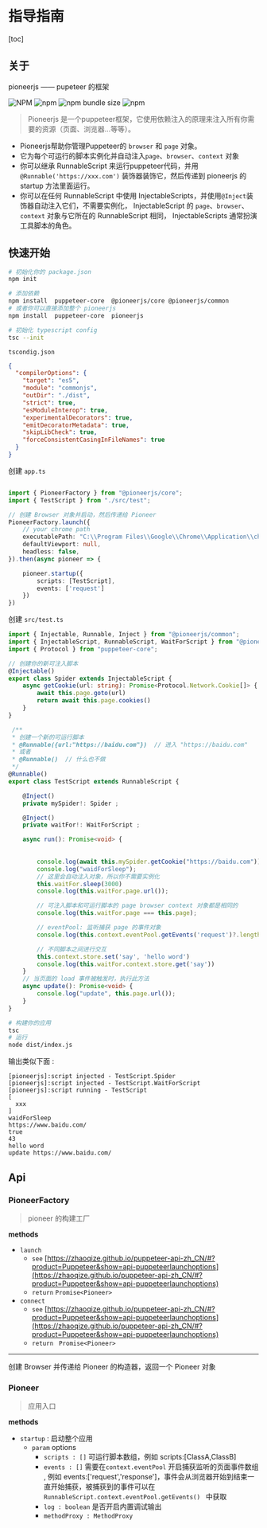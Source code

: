 # 指导指南



[toc]

## 关于

pioneerjs ——   pupeteer 的框架

<a>![NPM](https://img.shields.io/npm/l/pioneerjs) ![npm](https://img.shields.io/npm/v/pioneerjs)  ![npm bundle size](https://img.shields.io/bundlephobia/min/pioneerjs) ![npm](https://img.shields.io/npm/dw/@pioneerjs/core)</a>




 >Pioneerjs  是一个puppeteer框架，它使用依赖注入的原理来注入所有你需要的资源（页面、浏览器...等等）。

- Pioneerjs帮助你管理Puppeteer的 `browser` 和 `page` 对象。
- 它为每个可运行的脚本实例化并自动注入`page`、`browser`、`context` 对象
- 你可以继承 RunnableScript  来运行puppeteer代码，并用 `@Runnable('https://xxx.com')` 装饰器装饰它，然后传递到 pioneerjs 的 startup 方法里面运行。
- 你可以在任何 RunnableScript 中使用 InjectableScripts，并使用`@Inject`装饰器自动注入它们，不需要实例化，   InjectableScript 的  `page`、`browser`、`context` 对象与它所在的 RunnableScript 相同， InjectableScripts 通常扮演工具脚本的角色。





## 快速开始

```bash
# 初始化你的 package.json
npm init
```

```bash
# 添加依赖
npm install  puppeteer-core  @pioneerjs/core @pioneerjs/common
# 或者你可以直接添加整个 pioneerjs
npm install  puppeteer-core  pioneerjs
```


```bash
# 初始化 typescript config
tsc --init
```
`tscondig.json`

```json
{
  "compilerOptions": {
    "target": "es5", 
    "module": "commonjs",
    "outDir": "./dist", 
    "strict": true,
    "esModuleInterop": true, 
    "experimentalDecorators": true,
    "emitDecoratorMetadata": true,
    "skipLibCheck": true,
    "forceConsistentCasingInFileNames": true 
  }
}
```



创建  `app.ts`

```typescript

import { PioneerFactory } from "@pioneerjs/core";
import { TestScript } from "./src/test";

// 创建 Browser 对象并启动，然后传递给 Pioneer
PioneerFactory.launch({
    // your chrome path
    executablePath: "C:\\Program Files\\Google\\Chrome\\Application\\chrome.exe",
    defaultViewport: null,
    headless: false,
}).then(async pioneer => {

    pioneer.startup({
        scripts: [TestScript],
        events: ['request']
    })
})


```


创建 `src/test.ts`
```typescript
import { Injectable, Runnable, Inject } from "@pioneerjs/common";
import { InjectableScript, RunnableScript, WaitForScript } from "@pioneerjs/core";
import { Protocol } from "puppeteer-core";

// 创建你的新可注入脚本
@Injectable()
export class Spider extends InjectableScript {
    async getCookie(url: string): Promise<Protocol.Network.Cookie[]> {
        await this.page.goto(url)
        return await this.page.cookies()
    }
}

 /**
 * 创建一个新的可运行脚本  
 * @Runnable({url:"https://baidu.com"})  // 进入 "https://baidu.com"
 * 或者
 * @Runnable()  // 什么也不做
 */ 
@Runnable()
export class TestScript extends RunnableScript {

    @Inject()
    private mySpider!: Spider ;

    @Inject()
    private waitFor!: WaitForScript ;

    async run(): Promise<void> {
 
 
        console.log(await this.mySpider.getCookie("https://baidu.com")); // <html>...</html>
        console.log("waidForSleep");
        // 这里会自动注入对象，所以你不需要实例化
        this.waitFor.sleep(3000)
        console.log(this.waitFor.page.url());

        // 可注入脚本和可运行脚本的 page browser context 对象都是相同的
        console.log(this.waitFor.page === this.page);

        // eventPool: 监听捕获 page 的事件对象
        console.log(this.context.eventPool.getEvents('request')?.length)

        // 不同脚本之间进行交互
        this.context.store.set('say', 'hello word')
        console.log(this.waitFor.context.store.get('say'))
    }
    // 当页面的 load 事件被触发时，执行此方法
    async update(): Promise<void> {
        console.log("update", this.page.url());
    }
}

```


```bash
# 构建你的应用
tsc
# 运行
node dist/index.js
```

输出类似下面 :
```
[pioneerjs]:script injected - TestScript.Spider
[pioneerjs]:script injected - TestScript.WaitForScript
[pioneerjs]:script running - TestScript
[
  xxx
]
waidForSleep
https://www.baidu.com/
true
43
hello word
update https://www.baidu.com/
```



## Api

### PioneerFactory

>  pioneer 的构建工厂

**methods**

- `launch` 
  - `see`  [https://zhaoqize.github.io/puppeteer-api-zh_CN/#?product=Puppeteer&show=api-puppeteerlaunchoptions](https://zhaoqize.github.io/puppeteer-api-zh_CN/#?product=Puppeteer&show=api-puppeteerlaunchoptions)
  - `return`  `Promise<Pioneer>`
- `connect` 
  - `see`  [https://zhaoqize.github.io/puppeteer-api-zh_CN/#?product=Puppeteer&show=api-puppeteerlaunchoptions](https://zhaoqize.github.io/puppeteer-api-zh_CN/#?product=Puppeteer&show=api-puppeteerlaunchoptions)
  - `return ` `Promise<Pioneer>`

***

创建 Browser 并传递给 Pioneer 的构造器，返回一个 Pioneer 对象



### Pioneer

> 应用入口

**methods**

- `startup` : 启动整个应用 
  - `param`  options
    - `scripts : []`   可运行脚本数组，例如 scripts:[ClassA,ClassB]
    - `events : []`   需要在`context.eventPool` 开启捕获监听的页面事件数组 , 例如 events:['request','response']，事件会从浏览器开始到结束一直开始捕获，被捕获到的事件可以在`RunnableScript.context.eventPool.getEvents() ` 中获取
    - `log : boolean`  是否开启内置调试输出
    - `methodProxy : MethodProxy`











